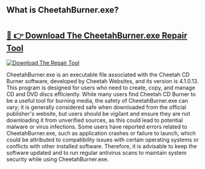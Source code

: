 ## What is CheetahBurner.exe? 

# <h2><a href="https://exedetect.com/download.php?CheetahBurner.exe">🔗 👉 Download The CheetahBurner.exe Repair Tool</a></h2>

[![Download The Repair Tool](https://exedetect.com/download-button.jpg)](https://exedetect.com/download.php?CheetahBurner.exe)

CheetahBurner.exe is an executable file associated with the Cheetah CD Burner software, developed by Cheetah Websites, and its version is 4.1.0.13. This program is designed for users who need to create, copy, and manage CD and DVD discs efficiently. While many users find Cheetah CD Burner to be a useful tool for burning media, the safety of CheetahBurner.exe can vary; it is generally considered safe when downloaded from the official publisher's website, but users should be vigilant and ensure they are not downloading it from unverified sources, as this could lead to potential malware or virus infections. Some users have reported errors related to CheetahBurner.exe, such as application crashes or failure to launch, which could be attributed to compatibility issues with certain operating systems or conflicts with other installed software. Therefore, it is advisable to keep the software updated and to run regular antivirus scans to maintain system security while using CheetahBurner.exe.